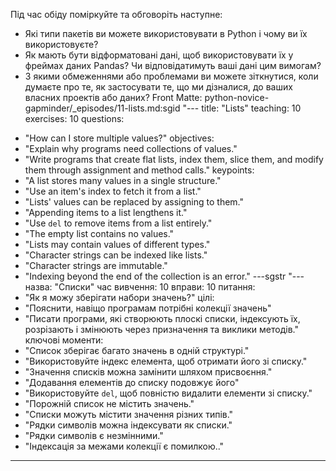 Під час обіду поміркуйте та обговоріть наступне:
* Які типи пакетів ви можете використовувати в Python і чому ви їх використовуєте?
* Як мають бути відформатовані дані, щоб використовувати їх у фреймах даних Pandas? Чи відповідатимуть ваші дані цим вимогам?
* З якими обмеженнями або проблемами ви можете зіткнутися, коли думаєте про те, як застосувати те, що ми дізналися, до ваших власних проектів або даних? Front Matte: python-novice-gapminder/_episodes/11-lists.md:sgid "---
title: "Lists"
teaching: 10
exercises: 10
questions:
- "How can I store multiple values?"
objectives:
- "Explain why programs need collections of values."
- "Write programs that create flat lists, index them, slice them, and modify them through assignment and method calls."
keypoints:
- "A list stores many values in a single structure."
- "Use an item's index to fetch it from a list."
- "Lists' values can be replaced by assigning to them."
- "Appending items to a list lengthens it."
- "Use `del` to remove items from a list entirely."
- "The empty list contains no values."
- "Lists may contain values of different types."
- "Character strings can be indexed like lists."
- "Character strings are immutable."
- "Indexing beyond the end of the collection is an error."
---sgstr "---
назва: "Списки"
час вивчення: 10
вправи: 10
питання:
- "Як я можу зберігати набори значень?"
цілі:
- "Пояснити, навіщо програмам потрібні колекції значень"
- "Писати програми, які створюють плоскі списки, індексують їх, розрізають і змінюють через призначення та виклики методів."
ключові моменти:
- "Список зберігає багато значень в одній структурі."
- "Використовуйте індекс елемента, щоб отримати його зі списку."
- "Значення списків можна замінити шляхом присвоєння."
- "Додавання елементів до списку подовжує його"
- "Використовуйте `del`, щоб повністю видалити елементи зі списку."
- "Порожній список не містить значень."
- "Списки можуть містити значення різних типів."
- "Рядки символів можна індексувати як списки."
- "Рядки символів є незмінними."
- "Індексація за межами колекції є помилкою.."
---

